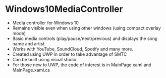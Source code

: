 # Windows10MediaController

- Media controller for Windows 10
- Remains visible even when using other windows (using compact overlay mode)
- Basic media controls (play/pause/next/previous) and displays the song name and artist. 
- Works with YouTube, SoundCloud, Spotify and many more.
- Created using UWP in order to take advantage of SMTC 
- Can be built using visual studio 
- For those new to UWP, the code of interest is in MainPage.xaml and MainPage.xaml.cs
